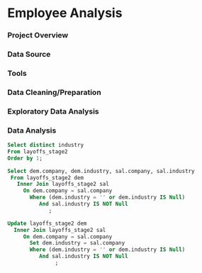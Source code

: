 # Employee Analysis

### Project Overview

### Data Source

### Tools

### Data Cleaning/Preparation

### Exploratory Data Analysis

### Data Analysis
```sql
Select distinct industry
From layoffs_stage2
Order by 1;

Select dem.company, dem.industry, sal.company, sal.industry
 From layoffs_stage2 dem
   Inner Join layoffs_stage2 sal
     On dem.company = sal.company
       Where (dem.industry = '' or dem.industry IS Null)
		  And sal.industry IS NOT Null
             ;

Update layoffs_stage2 dem
  Inner Join layoffs_stage2 sal
     On dem.company = sal.company
       Set dem.industry = sal.company
       Where (dem.industry = '' or dem.industry IS Null)
		  And sal.industry IS NOT Null
               ;
```







